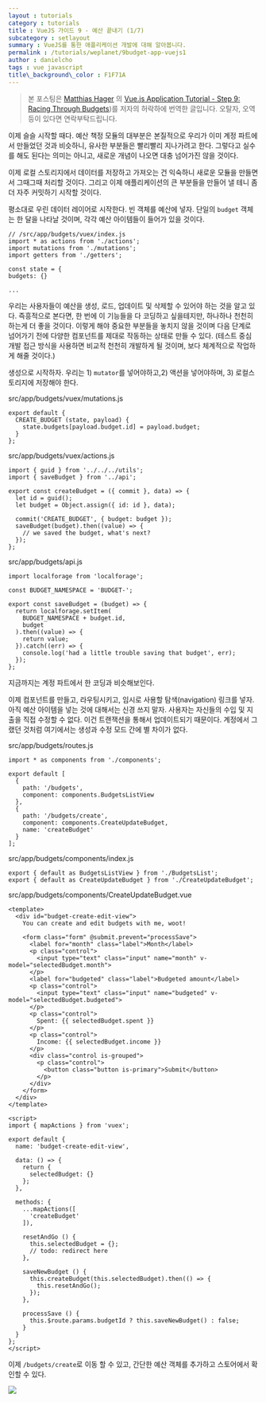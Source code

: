 ```yaml
---
layout : tutorials
category : tutorials
title : VueJS 가이드 9 - 예산 끝내기 (1/7)
subcategory : setlayout
summary : VueJS를 통한 애플리케이션 개발에 대해 알아봅니다.
permalink : /tutorials/weplanet/9budget-app-vuejs1
author : danielcho
tags : vue javascript
title\_background\_color : F1F71A
---
```




> 본 포스팅은 [Matthias Hager](https://matthiashager.com) 의 [Vue.js Application Tutorial - Step 9: Racing Through Budgets](https://matthiashager.com/complete-vuejs-application-tutorial/budget-app-vuejs))를 저자의 허락하에 번역한 글입니다. 오탈자, 오역 등이 있다면 연락부탁드립니다.



이제 슬슬 시작할 때다. 예산 책정 모듈의 대부분은 본질적으로 우리가 이미 계정 파트에서 만들었던 것과 비슷하니, 유사한 부분들은 빨리빨리 지나가려고 한다. 그렇다고 실수를 해도 된다는 의미는 아니고, 새로운 개념이 나오면 대충 넘어가진 않을 것이다.

 

이제 로컬 스토리지에서 데이터를 저장하고 가져오는 건 익숙하니 새로운 모듈을 만들면서 그때그때 처리할 것이다. 그리고 이제 애플리케이션의 큰 부분들을 만들어 낼 테니 좀 더 자주 커밋하기 시작할 것이다.

 

평소대로 우린 데이터 레이어로 시작한다. 빈 객체를 예산에 넣자. 단일의 `budget` 객체는 한 달을 나타날 것이며, 각각 예산 아이템들이 들어가 있을 것이다.

 

```
// /src/app/budgets/vuex/index.js
import * as actions from './actions';
import mutations from './mutations';
import getters from './getters';

const state = {
budgets: {}

...
```



우리는 사용자들이 예산을 생성, 로드, 업데이트 및 삭제할 수 있어야 하는 것을 알고 있다. 즉흥적으로 본다면, 한 번에 이 기능들을 다 코딩하고 싶을테지만, 하나하나 천천히 하는게 더 좋을 것이다. 이렇게 해야 중요한 부분들을 놓치지 않을 것이며 다음 단계로 넘어가기 전에 다양한 컴포넌트를 제대로 작동하는 상태로 만들 수 있다. (테스트 중심 개발 접근 방식을 사용하면 비교적 천천히 개발하게 될 것이며, 보다 체계적으로 작업하게 해줄 것이다.)

 

생성으로 시작하자. 우리는 1) `mutator`를 넣어야하고,2) 액션을 넣어야하며, 3) 로컬스토리지에 저장해야 한다.

 

src/app/budgets/vuex/mutations.js

```
export default {
  CREATE_BUDGET (state, payload) {
    state.budgets[payload.budget.id] = payload.budget;
  }
};
```



src/app/budgets/vuex/actions.js

```
import { guid } from '../../../utils';
import { saveBudget } from '../api';

export const createBudget = ({ commit }, data) => {
  let id = guid();
  let budget = Object.assign({ id: id }, data);

  commit('CREATE_BUDGET', { budget: budget });
  saveBudget(budget).then((value) => {
    // we saved the budget, what's next?
  });
};
```



src/app/budgets/api.js

```
import localforage from 'localforage';

const BUDGET_NAMESPACE = 'BUDGET-';

export const saveBudget = (budget) => {
  return localforage.setItem(
    BUDGET_NAMESPACE + budget.id,
    budget
  ).then((value) => {
    return value;
  }).catch((err) => {
    console.log('had a little trouble saving that budget', err);
  });
};
```



지금까지는 계정 파트에서 한 코딩과 비슷해보인다.

 

이제 컴포넌트를 만들고, 라우팅시키고, 임시로 사용할 탐색(navigation) 링크를 넣자. 아직 예산 아이템을 넣는 것에 대해서는 신경 쓰지 말자. 사용자는 자신들의 수입 및 지출을 직접 수정할 수 없다. 이건 트랜잭션을 통해서 업데이트되기 때문이다. 계정에서 그랬던 것처럼 여기에서는 생성과 수정 모드 간에 별 차이가 없다.

 

src/app/budgets/routes.js

```
import * as components from './components';

export default [
  {
    path: '/budgets',
    component: components.BudgetsListView
  },
  {
    path: '/budgets/create',
    component: components.CreateUpdateBudget,
    name: 'createBudget'
  }
];
```



src/app/budgets/components/index.js

```
export { default as BudgetsListView } from './BudgetsList';
export { default as CreateUpdateBudget } from './CreateUpdateBudget';
```



src/app/budgets/components/CreateUpdateBudget.vue

```
<template>
  <div id="budget-create-edit-view">
    You can create and edit budgets with me, woot!

    <form class="form" @submit.prevent="processSave">
      <label for="month" class="label">Month</label>
      <p class="control">
        <input type="text" class="input" name="month" v-model="selectedBudget.month">
      </p>
      <label for="budgeted" class="label">Budgeted amount</label>
      <p class="control">
        <input type="text" class="input" name="budgeted" v-model="selectedBudget.budgeted">
      </p>
      <p class="control">
        Spent: {{ selectedBudget.spent }}
      </p>
      <p class="control">
        Income: {{ selectedBudget.income }}
      </p>
      <div class="control is-grouped">
        <p class="control">
          <button class="button is-primary">Submit</button>
        </p>
      </div>
    </form>
  </div>
</template>

<script>
import { mapActions } from 'vuex';

export default {
  name: 'budget-create-edit-view',

  data: () => {
    return {
      selectedBudget: {}
    };
  },

  methods: {
    ...mapActions([
      'createBudget'
    ]),

    resetAndGo () {
      this.selectedBudget = {};
      // todo: redirect here
    },

    saveNewBudget () {
      this.createBudget(this.selectedBudget).then(() => {
        this.resetAndGo();
      });
    },

    processSave () {
      this.$route.params.budgetId ? this.saveNewBudget() : false;
    }
  }
};
</script>
```



이제 `/budgets/create`로 이동 할 수 있고, 간단한 예산 객체를 추가하고 스토어에서 확인할 수 있다.

 

![](https://matthiashager.com/user/pages/complete-vuejs-application-tutorial/budget-app-vuejs/budgeterbium-budget-object.PNG)







 

